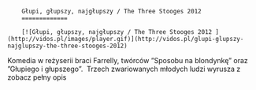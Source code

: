 
        Głupi, głupszy, najgłupszy / The Three Stooges 2012 
        =============
        
        [![Głupi, głupszy, najgłupszy / The Three Stooges 2012 ](http://vidos.pl/images/player.gif)](http://vidos.pl/glupi-glupszy-najglupszy-the-three-stooges-2012)
        
        
 Komedia w reżyserii braci Farrelly, twórców ”Sposobu na blondynkę” oraz ”Głupiego i głupszego”.  Trzech zwariowanych młodych ludzi wyrusza z zobacz pełny opis
    